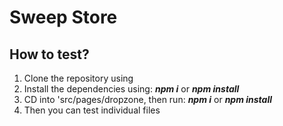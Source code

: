 # Sweep Store

## How to test?
1. Clone the repository using
2. Install the dependencies using: ***npm i*** or ***npm install***
3. CD into 'src/pages/dropzone, then run: ***npm i*** or ***npm install***
4. Then you can test individual files
